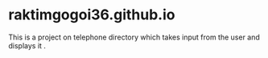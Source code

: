 # raktimgogoi36.github.io
This is a project on telephone directory which takes input from the user and displays it .
